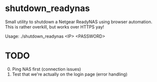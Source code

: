# shutdown_readynas
Small utility to shutdown a Netgear ReadyNAS using browser automation.
This is rather overkill, but works over HTTPS yay!

Usage: ./shutdown_readynas &lt;IP> &lt;PASSWORD>

# TODO
0. Ping NAS first (connection issues)
1. Test that we're actually on the login page (error handling)
